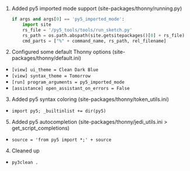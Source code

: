 1. Added py5 imported mode support (site-packages/thonny/running.py)
   ```python
   if args and args[0] == 'py5_imported_mode':
       import site
       rs_file = '/py5_tools/tools/run_sketch.py'
       rs_path = os.path.abspath(site.getsitepackages()[0] + rs_file)
       cmd_parts = ["%" + command_name, rs_path, rel_filename]
   ```
2. Configured some default Thonny options (site-packages/thonny/default.ini)
  * `[view] ui_theme = Clean Dark Blue`
  * `[view] syntax_theme = Tomorrow`
  * `[run] program_arguments = py5_imported_mode`
  * `[assistance] open_assistant_on_errors = False`

3. Added py5 syntax coloring (site-packages/thonny/token_utils.ini)
  * `import py5; _builtinlist += dir(py5)`

5. Added py5 autocompletion (site-packages/thonny/jedi_utils.ini > get_script_completions)
  * `source = 'from py5 import *;' + source`

4. Cleaned up
  * `py3clean .`

